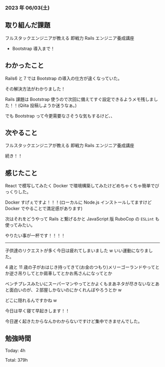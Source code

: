 ### 2023 年 06/03(土)

## 取り組んだ課題

フルスタックエンジニアが教える 即戦力 Rails エンジニア養成講座

- Bootstrap 導入まで！

## わかったこと

Rails6 と７では Bootstrap の導入の仕方が違くなっていた。

その解決方法がわかりました！

Rails 課題は Bootstrap 使うので次回に備えてすぐ設定できるようメモ残しました！！(Qiita 投稿しようか迷うなぁ。)

でも Bootstrap って今更需要なさそうな気もするけど、、

## 次やること

フルスタックエンジニアが教える 即戦力 Rails エンジニア養成講座

続き！！

## 感じたこと

React で模写してみたく Docker で環境構築してみたけどめちゃくちゃ簡単でびっくりした。

Docker すげぇですよ！！！(ローカルに Node.js インストールしてますけど Docker でやることで満足感があります)

次はそれをどうやって Rails と繋げるかと JavaScript 版 RuboCop の `ESLint` も使ってみたい。

やりたい事が一杯です！！！！

---

子供達のリクエストが多く今日は疲れてしまいました w いい運動になりました。

4 歳と 11 歳の子がおはじき持ってきて(お金のつもり)メリーゴーランドやってとか逆さ吊りしてとか肩車してとかお馬さんになってとか

ベンチプレスみたいにスーパーマンやってとかよくもまあネタが尽きないなとあと面白いのが、２部屋しかないのにかくれんぼやろうとか w

どこに隠れるんですかね w

今日は早く寝て早起きします！！

今日遅く起きたからなんかわからないですけど集中できませんでした。

## 勉強時間

Today: 4h

Total: 379h
